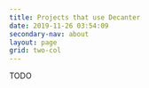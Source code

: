 ```yaml
---
title: Projects that use Decanter
date: 2019-11-26 03:54:09
secondary-nav: about
layout: page
grid: two-col
---
```

TODO
